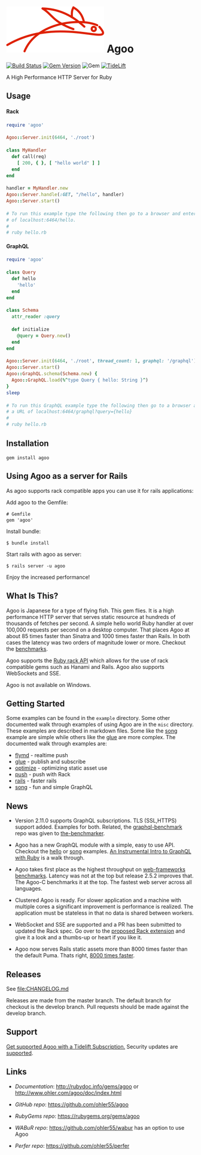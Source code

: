 # [![{}j](misc/agoo_128.svg)](http://www.ohler.com/agoo) Agoo

[![Build Status](https://img.shields.io/github/actions/workflow/status/ohler55/agoo/CI.yml?logo=github&branch=develop)](https://github.com/ohler55/agoo/actions/workflows/CI.yml)
[![Gem Version](https://badge.fury.io/rb/agoo.svg)](https://badge.fury.io/rb/agoo)
![Gem](https://img.shields.io/gem/dt/agoo.svg) [![TideLift](https://tidelift.com/badges/github/ohler55/agoo)](https://tidelift.com/subscription/pkg/rubygems-agoo?utm_source=rubygems-agoo&utm_medium=referral&utm_campaign=readme)

A High Performance HTTP Server for Ruby

## Usage

#### Rack

```ruby
require 'agoo'

Agoo::Server.init(6464, './root')

class MyHandler
  def call(req)
    [ 200, { }, [ "hello world" ] ]
  end
end

handler = MyHandler.new
Agoo::Server.handle(:GET, "/hello", handler)
Agoo::Server.start()

# To run this example type the following then go to a browser and enter a URL
# of localhost:6464/hello.
#
# ruby hello.rb
```

#### GraphQL

```ruby
require 'agoo'

class Query
  def hello
    'hello'
  end
end

class Schema
  attr_reader :query

  def initialize
    @query = Query.new()
  end
end

Agoo::Server.init(6464, './root', thread_count: 1, graphql: '/graphql')
Agoo::Server.start()
Agoo::GraphQL.schema(Schema.new) {
  Agoo::GraphQL.load(%^type Query { hello: String }^)
}
sleep

# To run this GraphQL example type the following then go to a browser and enter
# a URL of localhost:6464/graphql?query={hello}
#
# ruby hello.rb
```

## Installation
```
gem install agoo
```

## Using Agoo as a server for Rails

As agoo supports rack compatible apps you can use it for rails applications:

Add agoo to the Gemfile:

```
# Gemfile
gem 'agoo'
```

Install bundle:

```
$ bundle install
```

Start rails with agoo as server:

```
$ rails server -u agoo
```

Enjoy the increased performance!

## What Is This?

Agoo is Japanese for a type of flying fish. This gem flies. It is a high
performance HTTP server that serves static resource at hundreds of thousands
of fetches per second. A simple hello world Ruby handler at over 100,000
requests per second on a desktop computer. That places Agoo at about 85 times
faster than Sinatra and 1000 times faster than Rails. In both cases the
latency was two orders of magnitude lower or more. Checkout the
[benchmarks](https://web-frameworks-benchmark.netlify.app/result?l=ruby).

Agoo supports the [Ruby rack API](https://rack.github.io) which allows for the
use of rack compatible gems such as Hanami and Rails. Agoo also supports WebSockets and SSE.

Agoo is not available on Windows.

## Getting Started

Some examples can be found in the `example` directory.  Some other
documented walk through examples of using Agoo are in the `misc`
directory. These examples are described in markdown files. Some like
the [song](misc/song.md) example are simple while others like the
[glue](misc/glue.md) are more complex. The documented walk through
examples are:

- [flymd](misc/flymd.md) - realtime push
- [glue](misc/glue.md) - publish and subscribe
- [optimize](misc/optimize.md) - optimizing static asset use
- [push](misc/push.md) - push with Rack
- [rails](misc/rails.md) - faster rails
- [song](misc/song.md) - fun and simple GraphQL

## News

- Version 2.11.0 supports GraphQL subscriptions. TLS (SSL,HTTPS)
  support added. Examples for both. Related, the
  [graphql-benchmark](https://github.com/the-benchmarker/graphql-benchmarks)
  repo was given to [the-benchmarker](https://github.com/the-benchmarker).

- Agoo has a new GraphQL module with a simple, easy to use
  API. Checkout the [hello](example/graphql/hello.rb) or
  [song](example/graphql/song.rb) examples.
  [An Instrumental Intro to GraphQL with Ruby](https://blog.appsignal.com/2019/01/29/graphql.html)
  is a walk through.

- Agoo takes first place as the highest throughput on [web-frameworks
  benchmarks](https://github.com/the-benchmarker/web-frameworks). Latency was
  not at the top but release 2.5.2 improves that. The Agoo-C benchmarks it at
  the top. The fastest web server across all languages.

- Clustered Agoo is ready. For slower application and a machine with multiple
  cores a significant improvement is performance is realized. The application
  must be stateless in that no data is shared between workers.

- WebSocket and SSE are supported and a PR has been submitted to updated the
  Rack spec. Go over to the [proposed Rack
  extension](https://github.com/rack/rack/pull/1272) and give it a look and a
  thumbs-up or heart if you like it.

- Agoo now serves Rails static assets more than 8000 times faster than the
  default Puma. Thats right, [8000 times faster](misc/rails.md).

## Releases

See [file:CHANGELOG.md](CHANGELOG.md)

Releases are made from the master branch. The default branch for checkout is
the develop branch. Pull requests should be made against the develop branch.

## Support

[Get supported Agoo with a Tidelift Subscription.](https://tidelift.com/subscription/pkg/rubygems-agoo?utm_source=rubygems-agoo&utm_medium=referral&utm_campaign=readme) Security updates are [supported](https://tidelift.com/security).

## Links

 - *Documentation*: http://rubydoc.info/gems/agoo or http://www.ohler.com/agoo/doc/index.html

 - *GitHub* *repo*: https://github.com/ohler55/agoo

 - *RubyGems* *repo*: https://rubygems.org/gems/agoo

 - *WABuR* *repo*: https://github.com/ohler55/wabur has an option to use Agoo

 - *Perfer* *repo*: https://github.com/ohler55/perfer
